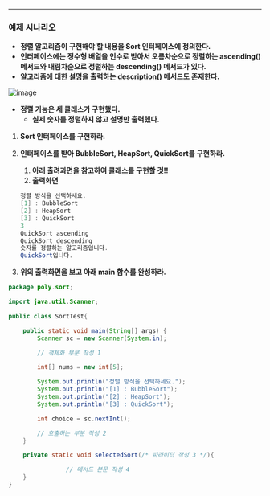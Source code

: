 
---

### 예제 시나리오

- **정렬 알고리즘이 구현해야 할 내용을 Sort 인터페이스에 정의한다.**
- **인터페이스에는 정수형 배열을 인수로 받아서 오름차순으로 정렬하는 ascending() 메서드와
내림차순으로 정렬하는 descending() 메서드가 있다.**
- **알고리즘에 대한 설명을 출력하는 description() 메서드도 존재한다.**

![image](https://github.com/pm4c1/after-school/assets/122862249/692a6bbd-ed16-4c17-8375-8c17243c6b23)


- **정렬 기능은 세 클래스가 구현했다.**
    - **실제 숫자를 정렬하지 않고 설명만 출력했다.**

1. **Sort 인터페이스를 구현하라.**
2. **인터페이스를 받아 BubbleSort, HeapSort, QuickSort를 구현하라.**
    1. **아래 출려과면을 참고하여 클래스를 구현할 것!!**
    2. **출력화면**
    
    ```java
    정렬 방식을 선택하세요.
    [1] : BubbleSort
    [2] : HeapSort
    [3] : QuickSort
    3
    QuickSort ascending
    QuickSort descending
    숫자를 정렬하는 알고리즘입니다.
    QuickSort입니다.
    ```
    
3. **위의 출력화면을 보고 아래 main 함수를 완성하라.**

```java
package poly.sort;

import java.util.Scanner;

public class SortTest{

    public static void main(String[] args) {
        Scanner sc = new Scanner(System.in);

        // 객체화 부분 작성 1

        int[] nums = new int[5];

        System.out.println("정렬 방식을 선택하세요.");
        System.out.println("[1] : BubbleSort");
        System.out.println("[2] : HeapSort");
        System.out.println("[3] : QuickSort");

        int choice = sc.nextInt();

        // 호출하는 부분 작성 2
    }

    private static void selectedSort(/* 파라미터 작성 3 */){

                // 메서드 본문 작성 4
    }
}
```
